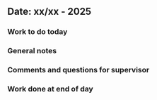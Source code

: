 ## Date: xx/xx - 2025
### Work to do today

### General notes

### Comments and questions for supervisor

### Work done at end of day
